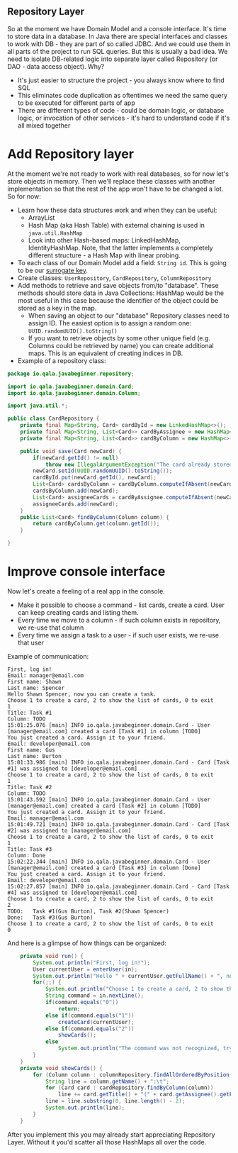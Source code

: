 Repository Layer
---

So at the moment we have Domain Model and a console interface. It's time to store data in a database. In Java there
are special interfaces and classes to work with DB - they are part of so called JDBC. And we could use 
them in all parts of the project to run SQL queries. But this is usually a bad idea. We need to isolate 
DB-related logic into separate layer called Repository (or DAO - data access object). Why?

* It's just easier to structure the project - you always know where to find SQL
* This eliminates code duplication as oftentimes we need the same query to be executed for different parts of app
* There are different types of code - could be domain logic, or database logic, or invocation of other services - 
it's hard to understand code if it's all mixed together

# Add Repository layer

At the moment we're not ready to work with real databases, so for now let's store objects in memory. Then we'll
replace these classes with another implementation so that the rest of the app won't have to be changed a lot. So
for now:  

* Learn how these data structures work and when they can be useful:
   * ArrayList 
   * Hash Map (aka Hash Table) with external chaining is used in `java.util.HashMap`
   * Look into other Hash-based maps: LinkedHashMap, IdentityHashMap. Note, that the latter implements a 
   completely different structure - a Hash Map with linear probing.
* To each class of our Domain Model add a field: `String id`. This is going to be our 
[surrogate key](./articles/surrogate-keys.md).
* Create classes: `UserRepository`, `CardRepository`, `ColumnRepository`
* Add methods to retrieve and save objects from/to "database". These methods should store data in Java Collections:
HashMap would be the most useful in this case because the identifier of the object could be stored as a key in the
map.
   * When saving an object to our "database" Repository classes need to assign ID. The easiest option is to
   assign a random one: `UUID.randomUUID().toString()` 
   * If you want to retrieve objects by some other unique field (e.g. Columns could be retrieved by name) you can 
create additional maps. This is an equivalent of creating indices in DB. 
* Example of a repository class:

```java
package io.qala.javabeginner.repository;

import io.qala.javabeginner.domain.Card;
import io.qala.javabeginner.domain.Column;

import java.util.*;

public class CardRepository {
    private final Map<String, Card> cardById = new LinkedHashMap<>();
    private final Map<String, List<Card>> cardByAssignee = new HashMap<>();
    private final Map<String, List<Card>> cardByColumn = new HashMap<>();

    public void save(Card newCard) {
        if(newCard.getId() != null)
            throw new IllegalArgumentException("The card already stored in DB: " + newCard.getId());
        newCard.setId(UUID.randomUUID().toString());
        cardById.put(newCard.getId(), newCard);
        List<Card> cardsByColumn = cardByColumn.computeIfAbsent(newCard.getColumn().getId(), (c) -> new ArrayList<>());
        cardsByColumn.add(newCard);
        List<Card> assigneeCards = cardByAssignee.computeIfAbsent(newCard.getAssignee().getId(), (c) -> new ArrayList<>());
        assigneeCards.add(newCard);
    }
    public List<Card> findByColumn(Column column) {
        return cardByColumn.get(column.getId());
    }

}

``` 

# Improve console interface

Now let's create a feeling of a real app in the console. 

* Make it possible to choose a command - list cards, create a card. User can keep creating cards and listing
them. 
* Every time we move to a column - if such column exists in repository, we re-use that column
* Every time we assign a task to a user - if such user exists, we re-use that user

Example of communication:

```
First, log in!
Email: manager@email.com
First name: Shawn
Last name: Spencer
Hello Shawn Spencer, now you can create a task.
Choose 1 to create a card, 2 to show the list of cards, 0 to exit
1
Title: Task #1
Column: TODO
15:01:25.076 [main] INFO io.qala.javabeginner.domain.Card - User [manager@email.com] created a card [Task #1] in column [TODO]
You just created a card. Assign it to your friend.
Email: developer@email.com
First name: Gus
Last name: Burton
15:01:33.986 [main] INFO io.qala.javabeginner.domain.Card - Card [Task #1] was assigned to [developer@email.com]
Choose 1 to create a card, 2 to show the list of cards, 0 to exit
1
Title: Task #2
Column: TODO
15:01:43.592 [main] INFO io.qala.javabeginner.domain.Card - User [manager@email.com] created a card [Task #2] in column [TODO]
You just created a card. Assign it to your friend.
Email: manager@email.com
15:01:49.721 [main] INFO io.qala.javabeginner.domain.Card - Card [Task #2] was assigned to [manager@email.com]
Choose 1 to create a card, 2 to show the list of cards, 0 to exit
1
Title: Task #3
Column: Done
15:02:22.344 [main] INFO io.qala.javabeginner.domain.Card - User [manager@email.com] created a card [Task #3] in column [Done]
You just created a card. Assign it to your friend.
Email: developer@email.com
15:02:27.857 [main] INFO io.qala.javabeginner.domain.Card - Card [Task #4] was assigned to [developer@email.com]
Choose 1 to create a card, 2 to show the list of cards, 0 to exit
2
TODO:	Task #1(Gus Burton), Task #2(Shawn Spencer)
Done:	Task #3(Gus Burton)
Choose 1 to create a card, 2 to show the list of cards, 0 to exit
0
``` 

And here is a glimpse of how things can be organized:

```java
    private void run() {
        System.out.println("First, log in!");
        User currentUser = enterUser(in);
        System.out.println("Hello " + currentUser.getFullName() + ", now you can create a task.");
        for(;;) {
            System.out.println("Choose 1 to create a card, 2 to show the list of cards, 0 to exit");
            String command = in.nextLine();
            if(command.equals("0"))
                return;
            else if(command.equals("1"))
                createCard(currentUser);
            else if(command.equals("2"))
                showCards();
            else
                System.out.println("The command was not recognized, try again");
        }
    }
    private void showCards() {
        for (Column column : columnRepository.findAllOrderedByPosition()) {
            String line = column.getName() + ":\t";
            for (Card card : cardRepository.findByColumn(column))
                line += card.getTitle() + "(" + card.getAssignee().getFullName() + "), ";
            line = line.substring(0, line.length() - 2);
            System.out.println(line);
        }
    }
```

After you implement this you may already start appreciating Repository Layer. Without it you'd scatter all those
HashMaps all over the code.